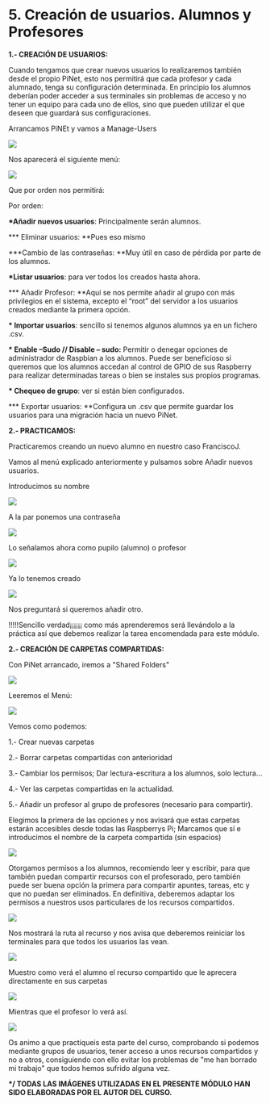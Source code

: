 # 5. Creación de usuarios. Alumnos y Profesores

**1.- CREACIÓN DE USUARIOS:**

Cuando tengamos que crear nuevos usuarios lo realizaremos también desde el propio PiNet, esto nos permitirá que cada profesor y cada alumnado, tenga su configuración determinada. En principio los alumnos deberían poder acceder a sus terminales sin problemas de acceso y no tener un equipo para cada uno de ellos, sino que pueden utilizar el que deseen que guardará sus configuraciones.

Arrancamos PiNEt y vamos a Manage-Users

![](/assets/import1.png)

Nos aparecerá el siguiente menú:

![](/assets/veas.png)

Que por orden nos permitirá:

Por orden:

**\*Añadir nuevos usuarios**: Principalmente serán alumnos.

**\* Eliminar usuarios: **Pues eso mismo

**\*Cambio de las contraseñas: **Muy útil en caso de pérdida por parte de los alumnos.

**\*Listar usuarios**: para ver todos los creados hasta ahora.

**\* Añadir Profesor: **Aquí se nos permite añadir al grupo con más privilegios en el sistema, excepto el “root” del servidor a los usuarios creados mediante la primera opción.

**\* Importar usuarios**: sencillo si tenemos algunos alumnos ya en un fichero .csv.

**\* Enable –Sudo // Disable – sudo:** Permitir o denegar opciones de administrador de Raspbian a los alumnos. Puede ser beneficioso si queremos que los alumnos accedan al control de GPIO de sus Raspberry para realizar determinadas tareas o bien se instales sus propios programas.

**\* Chequeo de grupo**: ver si están bien configurados.

**\* Exportar usuarios: **Configura un .csv que permite guardar los usuarios para una migración hacia un nuevo PiNet.

**2.- PRACTICAMOS:**

Practicaremos creando un nuevo alumno en nuestro caso FranciscoJ.

Vamos al menú explicado anteriormente y pulsamos sobre Añadir nuevos usuarios.

Introducimos su nombre

![](/assets/y6.png)

A la par ponemos una contraseña

![](/assets/bvccx.png)

Lo señalamos ahora como pupilo \(alumno\) o profesor

![](/assets/cvdfe4rt.png)

Ya lo tenemos creado

![](/assets/fin.png)

Nos preguntará si queremos añadir otro.

!!!!!Sencillo verdad¡¡¡¡¡¡ como más aprenderemos será llevándolo a la práctica así que debemos realizar la tarea encomendada para este módulo.

**2.- CREACIÓN DE CARPETAS COMPARTIDAS:**

Con PiNet arrancado, iremos a "Shared Folders"

![](/assets/vfds.png)

Leeremos el Menú:

![](/assets/vdf.png)

Vemos como podemos:

1.- Crear nuevas carpetas

2.- Borrar carpetas compartidas con anterioridad

3.- Cambiar los permisos; Dar lectura-escritura a los alumnos, solo lectura...

4.- Ver las carpetas compartidas en la actualidad.

5.- Añadir un profesor al grupo de profesores \(necesario para compartir\).

Elegimos la primera de las opciones y nos avisará que estas carpetas estarán accesibles desde todas las Raspberrys Pi; Marcamos que sí e introducimos el nombre de la carpeta compartida \(sin espacios\)

![](/assets/cas.png)

Otorgamos permisos a los alumnos, recomiendo leer y escribir, para que también puedan compartir recursos con el profesorado, pero también puede ser buena opción la primera para compartir apuntes, tareas, etc y que no puedan ser eliminados. En definitiva, deberemos adaptar los permisos a nuestros usos particulares de los recursos compartidos.

![](/assets/import2.png)

Nos mostrará la ruta al recurso y nos avisa que deberemos reiniciar los terminales para que todos los usuarios las vean.

![](/assets/import3.png)

Muestro como verá el alumno el recurso compartido que le aprecera directamente en sus carpetas

![](/assets/dewq.png)

Mientras que el profesor lo verá así.

![](/assets/fer.png)

Os animo a que practiqueis esta parte del curso, comprobando si podemos mediante grupos de usuarios, tener acceso a unos recursos compartidos y no a otros, consiguiendo con ello evitar los problemas de "me han borrado mi trabajo" que todos hemos sufrido alguna vez.

**\*/ TODAS LAS IMÁGENES UTILIZADAS EN EL PRESENTE MÓDULO HAN SIDO ELABORADAS POR EL AUTOR DEL CURSO.**

